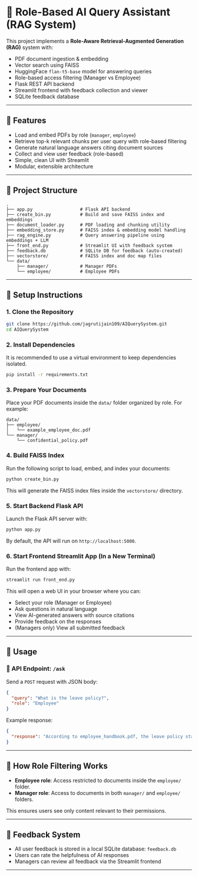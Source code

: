 # 🧠 Role-Based AI Query Assistant (RAG System)

This project implements a **Role-Aware Retrieval-Augmented Generation (RAG)** system with:

- PDF document ingestion & embedding  
- Vector search using FAISS  
- HuggingFace `flan-t5-base` model for answering queries  
- Role-based access filtering (Manager vs Employee)  
- Flask REST API backend  
- Streamlit frontend with feedback collection and viewer  
- SQLite feedback database  

---

## 🚀 Features

- Load and embed PDFs by role (`manager`, `employee`)
- Retrieve top-k relevant chunks per user query with role-based filtering
- Generate natural language answers citing document sources
- Collect and view user feedback (role-based)
- Simple, clean UI with Streamlit
- Modular, extensible architecture

---

## 📁 Project Structure

```plaintext
.
├── app.py                  # Flask API backend
├── create_bin.py           # Build and save FAISS index and embeddings
├── document_loader.py      # PDF loading and chunking utility
├── embedding_store.py      # FAISS index & embedding model handling
├── rag_engine.py           # Query answering pipeline using embeddings + LLM
├── front_end.py            # Streamlit UI with feedback system
├── feedback.db             # SQLite DB for feedback (auto-created)
├── vectorstore/            # FAISS index and doc map files
└── data/
    ├── manager/            # Manager PDFs
    └── employee/           # Employee PDFs
```

---

## 🧩 Setup Instructions

### 1. Clone the Repository

```bash
git clone https://github.com/jagrutijain109/AIQuerySystem.git
cd AIQuerySystem
```

### 2. Install Dependencies

It is recommended to use a virtual environment to keep dependencies isolated.

```bash
pip install -r requirements.txt
```

### 3. Prepare Your Documents

Place your PDF documents inside the `data/` folder organized by role. For example:

```plaintext
data/
├── employee/
│   └── example_employee_doc.pdf
└── manager/
    └── confidential_policy.pdf
```

### 4. Build FAISS Index

Run the following script to load, embed, and index your documents:

```bash
python create_bin.py
```

This will generate the FAISS index files inside the `vectorstore/` directory.

### 5. Start Backend Flask API

Launch the Flask API server with:

```bash
python app.py
```

By default, the API will run on `http://localhost:5000`.

### 6. Start Frontend Streamlit App (In a New Terminal)

Run the frontend app with:

```bash
streamlit run front_end.py
```

This will open a web UI in your browser where you can:

- Select your role (Manager or Employee)  
- Ask questions in natural language  
- View AI-generated answers with source citations  
- Provide feedback on the responses  
- (Managers only) View all submitted feedback  

---

## 🧠 Usage

### 🔗 API Endpoint: `/ask`

Send a `POST` request with JSON body:

```json
{
  "query": "What is the leave policy?",
  "role": "Employee"
}
```

Example response:

```json
{
  "response": "According to employee_handbook.pdf, the leave policy states..."
}
```

---

## 🔐 How Role Filtering Works

- **Employee role**: Access restricted to documents inside the `employee/` folder.  
- **Manager role**: Access to documents in both `manager/` and `employee/` folders.  

This ensures users see only content relevant to their permissions.

---

## 📝 Feedback System

- All user feedback is stored in a local SQLite database: `feedback.db`
- Users can rate the helpfulness of AI responses
- Managers can review all feedback via the Streamlit frontend

---